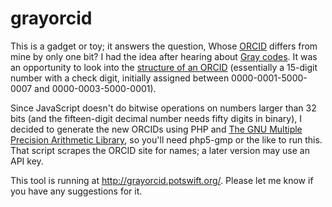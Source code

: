 grayorcid
=========
This is a gadget or toy; it answers the question, Whose [ORCID](http://orcid.org/) differs from mine by only one bit?  I had the idea after hearing about [Gray codes](http://en.wikipedia.org/wiki/Gray_code).  It was an opportunity to look into the [structure of an ORCID](http://support.orcid.org/knowledgebase/articles/116780-structure-of-the-orcid-identifier) (essentially a 15-digit number with a check digit, initially assigned between 0000-0001-5000-0007 and 0000-0003-5000-0001).

Since JavaScript doesn't do bitwise operations on numbers larger than 32 bits (and the fifteen-digit decimal number needs fifty digits in binary), I decided to generate the new ORCIDs using PHP and [The GNU Multiple Precision Arithmetic Library](http://gmplib.org/), so you'll need php5-gmp or the like to run this.  That script scrapes the ORCID site for names; a later version may use an API key.

This tool is running at http://grayorcid.potswift.org/.  Please let me know if you have any suggestions for it.